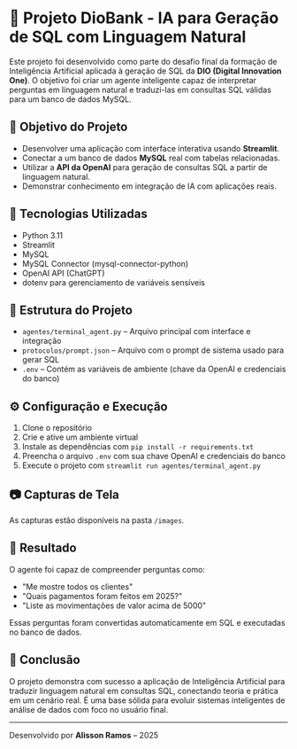 <!DOCTYPE html>
<html lang="pt-BR">
<head>
  <meta charset="UTF-8">
</head>
<body>
  <h1>🏦 Projeto DioBank - IA para Geração de SQL com Linguagem Natural</h1>

  <p>
    Este projeto foi desenvolvido como parte do desafio final da formação de Inteligência Artificial aplicada à geração de SQL da <strong>DIO (Digital Innovation One)</strong>. O objetivo foi criar um agente inteligente capaz de interpretar perguntas em linguagem natural e traduzi-las em consultas SQL válidas para um banco de dados MySQL.
  </p>

  <h2>🎯 Objetivo do Projeto</h2>
  <ul>
    <li>Desenvolver uma aplicação com interface interativa usando <strong>Streamlit</strong>.</li>
    <li>Conectar a um banco de dados <strong>MySQL</strong> real com tabelas relacionadas.</li>
    <li>Utilizar a <strong>API da OpenAI</strong> para geração de consultas SQL a partir de linguagem natural.</li>
    <li>Demonstrar conhecimento em integração de IA com aplicações reais.</li>
  </ul>

  <h2>🧠 Tecnologias Utilizadas</h2>
  <ul>
    <li>Python 3.11</li>
    <li>Streamlit</li>
    <li>MySQL</li>
    <li>MySQL Connector (mysql-connector-python)</li>
    <li>OpenAI API (ChatGPT)</li>
    <li>dotenv para gerenciamento de variáveis sensíveis</li>
  </ul>

  <h2>📂 Estrutura do Projeto</h2>
  <ul>
    <li><code>agentes/terminal_agent.py</code> – Arquivo principal com interface e integração</li>
    <li><code>protocolos/prompt.json</code> – Arquivo com o prompt de sistema usado para gerar SQL</li>
    <li><code>.env</code> – Contém as variáveis de ambiente (chave da OpenAI e credenciais do banco)</li>
  </ul>

  <h2>⚙️ Configuração e Execução</h2>
  <ol>
    <li>Clone o repositório</li>
    <li>Crie e ative um ambiente virtual</li>
    <li>Instale as dependências com <code>pip install -r requirements.txt</code></li>
    <li>Preencha o arquivo <code>.env</code> com sua chave OpenAI e credenciais do banco</li>
    <li>Execute o projeto com <code>streamlit run agentes/terminal_agent.py</code></li>
  </ol>

  <h2>📷 Capturas de Tela</h2>
  <p>As capturas estão disponíveis na pasta <code>/images</code>.</p>

  <h2>🚀 Resultado</h2>
  <p>O agente foi capaz de compreender perguntas como:</p>
  <ul>
    <li>"Me mostre todos os clientes"</li>
    <li>"Quais pagamentos foram feitos em 2025?"</li>
    <li>"Liste as movimentações de valor acima de 5000"</li>
  </ul>

  <p>Essas perguntas foram convertidas automaticamente em SQL e executadas no banco de dados.</p>

  <h2>📝 Conclusão</h2>
  <p>
    O projeto demonstra com sucesso a aplicação de Inteligência Artificial para traduzir linguagem natural em consultas SQL, conectando teoria e prática em um cenário real. É uma base sólida para evoluir sistemas inteligentes de análise de dados com foco no usuário final.
  </p>

  <hr />
  <p>Desenvolvido por <strong>Alisson Ramos</strong> – 2025</p>
</body>
</html>
